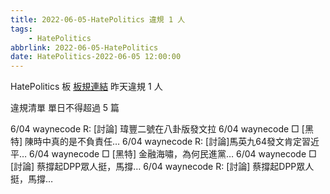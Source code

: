 ```yaml
---
title: 2022-06-05-HatePolitics 違規 1 人
tags:
    - HatePolitics
abbrlink: 2022-06-05-HatePolitics
date: HatePolitics-2022-06-05 12:00:00
---
```

HatePolitics 板 [板規連結](https://www.ptt.cc/bbs/HatePolitics/M.1617115262.A.D60.html)
昨天違規 1 人
<!-- more -->

違規清單
單日不得超過 5 篇

6/04 waynecode R: [討論] 瑋豐二號在八卦版發文拉
6/04 waynecode □ [黑特] 陳時中真的是不負責任…
6/04 waynecode R: [討論]馬英九64發文肯定習近平…
6/04 waynecode □ [黑特] 金融海嘯，為何民進黨…
6/04 waynecode □ [討論] 蔡撐起DPP眾人挺，馬撐…
6/04 waynecode R: [討論] 蔡撐起DPP眾人挺，馬撐…